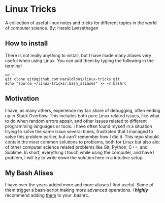 # Linux Tricks
A collection of useful linux notes and tricks for different topics in the world of computer science.
By: Harald Lønsethagen

## How to install
There is not really anything to install, but I have made many aliases very useful when using Linux. You can add them by typing the following in the terminal
```
cd ~
git clone git@github.com:Haraldlons/linux-tricks.git
echo "source ~/linux-tricks/.bash_aliases" >> ~/.bashrc
```
## Motivation
I have, as many others, experience my fair share of debugging, often ending up in Stack Overflow.
This includes both pure Linux related issues, like what to do when random errors appair, and other issues related to different programming languages or tools. I have often found myself in a situation trying to solve the same issue several times, frustrated that I managed to solve this problem earlier, but can't remember how I did it. This repo should contain the most common solutions to problems, both for Linux but also alot of other computer science related problems like Git, Python, C++, and Sublime. In short, everything I touch while using the computer, and have I problem, I will try to write down the solution here in a intuitive setup.

## My Bash Alises
I have over the years added more and more aliases I find useful. Some of them trigger a bash-script making more advanced operations. I ***highly*** recommend adding [them](https://github.com/Haraldlons/linux-tricks/blob/master/.bash_aliases) to your .bashrc.

